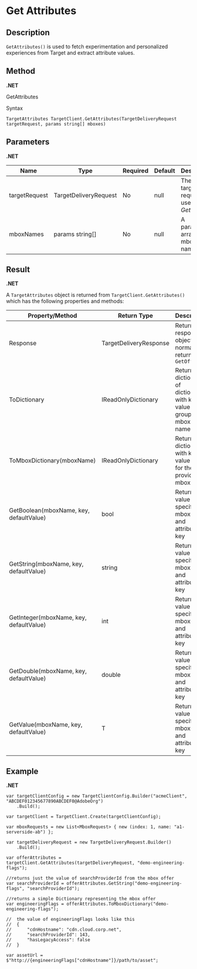# Get Attributes

## Description

`GetAttributes()` is used to fetch experimentation and personalized experiences from Target and extract attribute values.

## Method

**.NET**

GetAttributes

Syntax

```
TargetAttributes TargetClient.GetAttributes(TargetDeliveryRequest targetRequest, params string[] mboxes)
```

## Parameters

**.NET**

|Name|Type|Required|Default|Description|
| --- | --- | --- | --- | --- |
|targetRequest|TargetDeliveryRequest|No|null|The same target request as used for ​*Get Offers*|
|mboxNames|params string[]|No|null|A parameter array of mbox names

## Result

**.NET**

A `TargetAttributes` object is returned from `TargetClient.GetAttributes()` which has the following properties and methods:

|Property/Method|Return Type|Description
| --- | --- | --- |
|Response|TargetDeliveryResponse|Returns the response object normally returned by `GetOffers`|
|ToDictionary|IReadOnlyDictionary|Returns a dictionary of dictionaries with key value pairs grouped by mbox names|
|ToMboxDictionary(mboxName)|IReadOnlyDictionary|Returns a dictionary with key value pairs for the provided mbox|
|GetBoolean(mboxName, key, defaultValue)|bool|Returns the value for a specified mbox name and attribute key|
|GetString(mboxName, key, defaultValue)|string|Returns the value for a specified mbox name and attribute key|
|GetInteger(mboxName, key, defaultValue)|int|Returns the value for a specified mbox name and attribute key|
|GetDouble(mboxName, key, defaultValue)|double|Returns the value for a specified mbox name and attribute key|
|GetValue(mboxName, key, defaultValue)|T|Returns the value for a specified mbox name and attribute key|

## Example

**.NET**

```
var targetClientConfig = new TargetClientConfig.Builder("acmeClient", "ABCDEF012345677890ABCDEF0@AdobeOrg")
    .Build();

var targetClient = TargetClient.Create(targetClientConfig);

var mboxRequests = new List<MboxRequest> { new (index: 1, name: "a1-serverside-ab") };

var targetDeliveryRequest = new TargetDeliveryRequest.Builder()
    .Build();

var offerAttributes = targetClient.GetAttributes(targetDeliveryRequest, "demo-engineering-flags");

//returns just the value of searchProviderId from the mbox offer
var searchProviderId = offerAttributes.GetString("demo-engineering-flags", "searchProviderId");

//returns a simple Dictionary representing the mbox offer
var engineeringFlags = offerAttributes.ToMboxDictionary("demo-engineering-flags");

//  the value of engineeringFlags looks like this
//  {
//      "cdnHostname": "cdn.cloud.corp.net",
//      "searchProviderId": 143,
//      "hasLegacyAccess": false
//  }

var assetUrl = $"http://{engineeringFlags["cdnHostname"]}/path/to/asset";
```